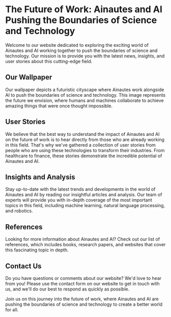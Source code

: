 <!--font:Cinzel Decorative-->

# The Future of Work: Ainautes and AI Pushing the Boundaries of Science and Technology

Welcome to our website dedicated to exploring the exciting world of Ainautes and AI working together to push the boundaries of science and technology. Our mission is to provide you with the latest news, insights, and user stories about this cutting-edge field.

## Our Wallpaper

Our wallpaper depicts a futuristic cityscape where Ainautes work alongside AI to push the boundaries of science and technology. This image represents the future we envision, where humans and machines collaborate to achieve amazing things that were once thought impossible.

## User Stories

We believe that the best way to understand the impact of Ainautes and AI on the future of work is to hear directly from those who are already working in this field. That's why we've gathered a collection of user stories from people who are using these technologies to transform their industries. From healthcare to finance, these stories demonstrate the incredible potential of Ainautes and AI.

## Insights and Analysis

Stay up-to-date with the latest trends and developments in the world of Ainautes and AI by reading our insightful articles and analysis. Our team of experts will provide you with in-depth coverage of the most important topics in this field, including machine learning, natural language processing, and robotics.

## References

Looking for more information about Ainautes and AI? Check out our list of references, which includes books, research papers, and websites that cover this fascinating topic in depth.

## Contact Us

Do you have questions or comments about our website? We'd love to hear from you! Please use the contact form on our website to get in touch with us, and we'll do our best to respond as quickly as possible.

Join us on this journey into the future of work, where Ainautes and AI are pushing the boundaries of science and technology to create a better world for all.

<!--

Write me content for website with wallpaper which alt text is:

"A futuristic cityscape where Ainautes work alongside AI to push the boundaries of science and technology."

The name/title of the page should not be 1:1 copy of the alt text but rather a real content of the website which is using this wallpaper.

- Use markdown format 
- Start with heading
- Heading should be short and concise
- The content should look like a real website 
- The website should not be about the wallpaper, wallpaper is just a related background
- Heading should be contain work "wallpaper" or "background"
- Include real sections like references, contact, user stories, etc. use things relevant to the page purpose.
- Feel free to use structure like headings, bullets, numbering, blockquotes, paragraphs, horizontal lines, etc.
- You can use formatting like bold or _italic_
- You can include UTF-8 emojis
- Links should be only #hash anchors (and you can refer to the document itself)
- Do not include images


---


# The Future of Work: Ainautes and AI Pushing the Boundaries of Science and Technology

Welcome to our website dedicated to exploring the exciting world of Ainautes and AI working together to push the boundaries of science and technology. Our mission is to provide you with the latest news, insights, and user stories about this cutting-edge field.

## Our Wallpaper

Our wallpaper depicts a futuristic cityscape where Ainautes work alongside AI to push the boundaries of science and technology. This image represents the future we envision, where humans and machines collaborate to achieve amazing things that were once thought impossible.

## User Stories

We believe that the best way to understand the impact of Ainautes and AI on the future of work is to hear directly from those who are already working in this field. That's why we've gathered a collection of user stories from people who are using these technologies to transform their industries. From healthcare to finance, these stories demonstrate the incredible potential of Ainautes and AI.

## Insights and Analysis

Stay up-to-date with the latest trends and developments in the world of Ainautes and AI by reading our insightful articles and analysis. Our team of experts will provide you with in-depth coverage of the most important topics in this field, including machine learning, natural language processing, and robotics.

## References

Looking for more information about Ainautes and AI? Check out our list of references, which includes books, research papers, and websites that cover this fascinating topic in depth.

## Contact Us

Do you have questions or comments about our website? We'd love to hear from you! Please use the contact form on our website to get in touch with us, and we'll do our best to respond as quickly as possible.

Join us on this journey into the future of work, where Ainautes and AI are pushing the boundaries of science and technology to create a better world for all.

-->
